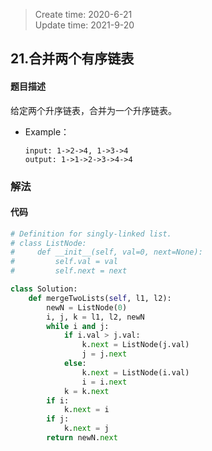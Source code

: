 > Create time: 2020-6-21  
> Update time: 2021-9-20
## 21.合并两个有序链表
#### 题目描述
给定两个升序链表，合并为一个升序链表。  
- Example：
    ```
    input: 1->2->4, 1->3->4
    output: 1->1->2->3->4->4
    ```

### 解法

#### 代码
```python
# Definition for singly-linked list.
# class ListNode:
#     def __init__(self, val=0, next=None):
#         self.val = val
#         self.next = next

class Solution:
    def mergeTwoLists(self, l1, l2):
        newN = ListNode(0)
        i, j, k = l1, l2, newN
        while i and j:
            if i.val > j.val:
                k.next = ListNode(j.val)
                j = j.next
            else:
                k.next = ListNode(i.val)
                i = i.next
            k = k.next
        if i:
            k.next = i
        if j:
            k.next = j
        return newN.next
```